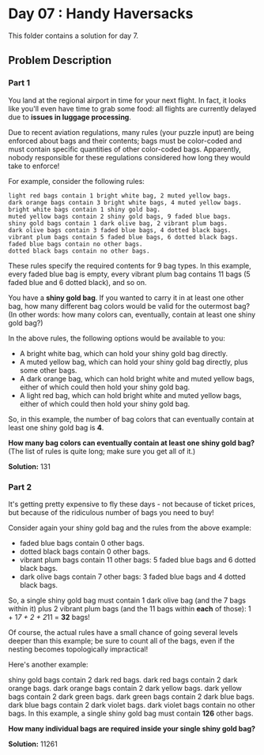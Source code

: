 # Day 07 : Handy Haversacks

This folder contains a solution for day 7.

## Problem Description

### Part 1

You land at the regional airport in time for your next flight. In fact, it looks like you'll even have time to grab some food: all flights are currently delayed due to **issues in luggage processing**.

Due to recent aviation regulations, many rules (your puzzle input) are being enforced about bags and their contents; bags must be color-coded and must contain specific quantities of other color-coded bags. Apparently, nobody responsible for these regulations considered how long they would take to enforce!

For example, consider the following rules:

```
light red bags contain 1 bright white bag, 2 muted yellow bags.
dark orange bags contain 3 bright white bags, 4 muted yellow bags.
bright white bags contain 1 shiny gold bag.
muted yellow bags contain 2 shiny gold bags, 9 faded blue bags.
shiny gold bags contain 1 dark olive bag, 2 vibrant plum bags.
dark olive bags contain 3 faded blue bags, 4 dotted black bags.
vibrant plum bags contain 5 faded blue bags, 6 dotted black bags.
faded blue bags contain no other bags.
dotted black bags contain no other bags.
```

These rules specify the required contents for 9 bag types. In this example, every faded blue bag is empty, every vibrant plum bag contains 11 bags (5 faded blue and 6 dotted black), and so on.

You have a **shiny gold bag**. If you wanted to carry it in at least one other bag, how many different bag colors would be valid for the outermost bag? (In other words: how many colors can, eventually, contain at least one shiny gold bag?)

In the above rules, the following options would be available to you:

  - A bright white bag, which can hold your shiny gold bag directly.
  - A muted yellow bag, which can hold your shiny gold bag directly, plus some other bags.
  - A dark orange bag, which can hold bright white and muted yellow bags, either of which could then hold your shiny gold bag.
  - A light red bag, which can hold bright white and muted yellow bags, either of which could then hold your shiny gold bag.

So, in this example, the number of bag colors that can eventually contain at least one shiny gold bag is **4**.

**How many bag colors can eventually contain at least one shiny gold bag?** (The list of rules is quite long; make sure you get all of it.)

**Solution:** 131

### Part 2

It's getting pretty expensive to fly these days - not because of ticket prices, but because of the ridiculous number of bags you need to buy!

Consider again your shiny gold bag and the rules from the above example:

  - faded blue bags contain 0 other bags.
  - dotted black bags contain 0 other bags.
  - vibrant plum bags contain 11 other bags: 5 faded blue bags and 6 dotted black bags.
  - dark olive bags contain 7 other bags: 3 faded blue bags and 4 dotted black bags.

So, a single shiny gold bag must contain 1 dark olive bag (and the 7 bags within it) plus 2 vibrant plum bags (and the 11 bags within **each** of those): 1 + 1*7 + 2 + 2*11 = **32** bags!

Of course, the actual rules have a small chance of going several levels deeper than this example; be sure to count all of the bags, even if the nesting becomes topologically impractical!

Here's another example:

shiny gold bags contain 2 dark red bags.
dark red bags contain 2 dark orange bags.
dark orange bags contain 2 dark yellow bags.
dark yellow bags contain 2 dark green bags.
dark green bags contain 2 dark blue bags.
dark blue bags contain 2 dark violet bags.
dark violet bags contain no other bags.
In this example, a single shiny gold bag must contain **126** other bags.

**How many individual bags are required inside your single shiny gold bag?**

**Solution:** 11261
